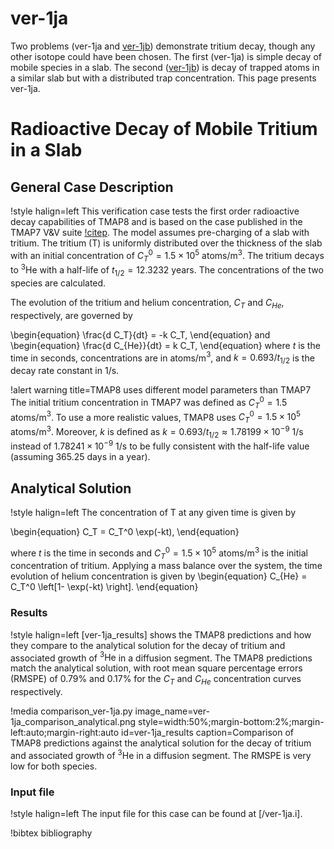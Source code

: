 # ver-1ja

Two problems (ver-1ja and [ver-1jb](ver-1jb.md)) demonstrate tritium decay, though any other isotope could have been chosen.
The first (ver-1ja) is simple decay of mobile species in a slab.
The second ([ver-1jb](ver-1jb.md)) is decay of trapped atoms in a similar slab but with a distributed trap concentration.
This page presents ver-1ja.

# Radioactive Decay of Mobile Tritium in a Slab

## General Case Description

!style halign=left
This verification case tests the first order radioactive decay capabilities of TMAP8
and is based on the case published in the TMAP7 V&V suite [!citep](ambrosek2008verification).
The model assumes pre-charging of a slab with tritium.
The tritium (T) is uniformly distributed over the thickness of the slab with an initial concentration of $C_T^0 = 1.5 \times 10^{5}$ atoms/m$^3$.
The tritium decays to $^3\text{He}$ with a half-life of $t_{1/2} = 12.3232$ years.
The concentrations of the two species are calculated.

The evolution of the tritium and helium concentration, $C_T$ and $C_{He}$, respectively,
are governed by

\begin{equation}
    \frac{d C_T}{dt} = -k C_T,
\end{equation}
and
\begin{equation}
    \frac{d C_{He}}{dt} = k C_T,
\end{equation}
where $t$ is the time in seconds, concentrations are in atoms/m$^3$, and $k= 0.693/t_{1/2}$ is the decay rate constant in 1/s.

!alert warning title=TMAP8 uses different model parameters than TMAP7
The initial tritium concentration in TMAP7 was defined as $C_T^0 = 1.5$ atoms/m$^3$. To use a more realistic values, TMAP8 uses $C_T^0 = 1.5 \times 10^{5}$ atoms/m$^3$.
Moreover, $k$ is defined as $k=0.693/t_{1/2} \approx 1.78199 \times 10^{-9}$ 1/s instead of $1.78241 \times 10^{-9}$ 1/s to be fully consistent with the half-life value (assuming 365.25 days in a year).

## Analytical Solution

!style halign=left
The concentration of T at any given time is given by

\begin{equation}
    C_T = C_T^0 \exp(-kt),
\end{equation}

where $t$ is the time in seconds and $C_T^0 = 1.5 \times 10^{5}$ atoms/m$^3$ is the initial concentration of tritium.
Applying a mass balance over the system, the time evolution of helium concentration is given by
\begin{equation}
    C_{He} = C_T^0 \left[1- \exp(-kt) \right].
\end{equation}


### Results

!style halign=left
[ver-1ja_results] shows the TMAP8 predictions and how they compare to the analytical solution
for the decay of tritium and associated growth of $^3\text{He}$ in a diffusion segment.
The TMAP8 predictions match the analytical solution, with root mean square percentage errors
(RMSPE) of 0.79% and 0.17% for the $C_T$ and $C_{He}$ concentration curves respectively.

!media comparison_ver-1ja.py
       image_name=ver-1ja_comparison_analytical.png
       style=width:50%;margin-bottom:2%;margin-left:auto;margin-right:auto
       id=ver-1ja_results
       caption=Comparison of TMAP8 predictions against the analytical solution for the decay of tritium and associated growth of $^3\text{He}$ in a diffusion segment. The RMSPE is very low for both species.

### Input file

!style halign=left
The input file for this case can be found at [/ver-1ja.i].

!bibtex bibliography
